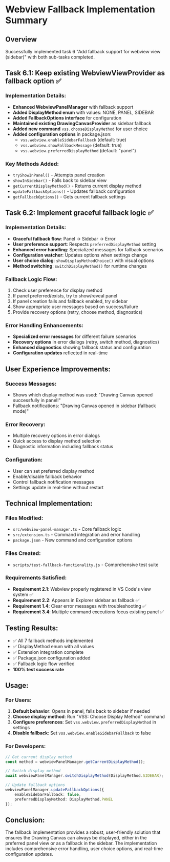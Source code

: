 # Webview Fallback Implementation Summary

## Overview
Successfully implemented task 6 "Add fallback support for webview view (sidebar)" with both sub-tasks completed.

## Task 6.1: Keep existing WebviewViewProvider as fallback option ✅

### Implementation Details:
- **Enhanced WebviewPanelManager** with fallback support
- **Added DisplayMethod enum** with values: NONE, PANEL, SIDEBAR
- **Added FallbackOptions interface** for configuration
- **Maintained existing DrawingCanvasProvider** as sidebar fallback
- **Added new command** `vss.chooseDisplayMethod` for user choice
- **Added configuration options** in package.json:
  - `vss.webview.enableSidebarFallback` (default: true)
  - `vss.webview.showFallbackMessage` (default: true) 
  - `vss.webview.preferredDisplayMethod` (default: "panel")

### Key Methods Added:
- `tryShowInPanel()` - Attempts panel creation
- `showInSidebar()` - Falls back to sidebar view
- `getCurrentDisplayMethod()` - Returns current display method
- `updateFallbackOptions()` - Updates fallback configuration
- `getFallbackOptions()` - Gets current fallback settings

## Task 6.2: Implement graceful fallback logic ✅

### Implementation Details:
- **Graceful fallback flow**: Panel → Sidebar → Error
- **User preference support**: Respects `preferredDisplayMethod` setting
- **Enhanced error handling**: Specialized messages for fallback scenarios
- **Configuration watcher**: Updates options when settings change
- **User choice dialog**: `showDisplayMethodChoice()` with visual options
- **Method switching**: `switchDisplayMethod()` for runtime changes

### Fallback Logic Flow:
1. Check user preference for display method
2. If panel preferred/exists, try to show/reveal panel
3. If panel creation fails and fallback enabled, try sidebar
4. Show appropriate user messages based on success/failure
5. Provide recovery options (retry, choose method, diagnostics)

### Error Handling Enhancements:
- **Specialized error messages** for different failure scenarios
- **Recovery options** in error dialogs (retry, switch method, diagnostics)
- **Enhanced diagnostics** showing fallback status and configuration
- **Configuration updates** reflected in real-time

## User Experience Improvements:

### Success Messages:
- Shows which display method was used: "Drawing Canvas opened successfully in panel!"
- Fallback notifications: "Drawing Canvas opened in sidebar (fallback mode)"

### Error Recovery:
- Multiple recovery options in error dialogs
- Quick access to display method selection
- Diagnostic information including fallback status

### Configuration:
- User can set preferred display method
- Enable/disable fallback behavior
- Control fallback notification messages
- Settings update in real-time without restart

## Technical Implementation:

### Files Modified:
- `src/webview-panel-manager.ts` - Core fallback logic
- `src/extension.ts` - Command integration and error handling
- `package.json` - New command and configuration options

### Files Created:
- `scripts/test-fallback-functionality.js` - Comprehensive test suite

### Requirements Satisfied:
- **Requirement 2.1**: Webview properly registered in VS Code's view system ✅
- **Requirement 2.2**: Appears in Explorer sidebar as fallback ✅  
- **Requirement 1.4**: Clear error messages with troubleshooting ✅
- **Requirement 3.4**: Multiple command executions focus existing panel ✅

## Testing Results:
- ✅ All 7 fallback methods implemented
- ✅ DisplayMethod enum with all values
- ✅ Extension integration complete
- ✅ Package.json configuration added
- ✅ Fallback logic flow verified
- **100% test success rate**

## Usage:

### For Users:
1. **Default behavior**: Opens in panel, falls back to sidebar if needed
2. **Choose display method**: Run "VSS: Choose Display Method" command
3. **Configure preferences**: Set `vss.webview.preferredDisplayMethod` in settings
4. **Disable fallback**: Set `vss.webview.enableSidebarFallback` to false

### For Developers:
```typescript
// Get current display method
const method = webviewPanelManager.getCurrentDisplayMethod();

// Switch display method
await webviewPanelManager.switchDisplayMethod(DisplayMethod.SIDEBAR);

// Update fallback options
webviewPanelManager.updateFallbackOptions({
    enableSidebarFallback: false,
    preferredDisplayMethod: DisplayMethod.PANEL
});
```

## Conclusion:
The fallback implementation provides a robust, user-friendly solution that ensures the Drawing Canvas can always be displayed, either in the preferred panel view or as a fallback in the sidebar. The implementation includes comprehensive error handling, user choice options, and real-time configuration updates.